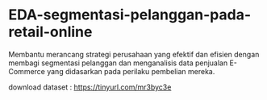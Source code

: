 # EDA-segmentasi-pelanggan-pada-retail-online

Membantu merancang strategi perusahaan yang efektif dan efisien dengan membagi segmentasi pelanggan dan menganalisis data penjualan E-Commerce yang didasarkan pada perilaku pembelian mereka.

download dataset : https://tinyurl.com/mr3byc3e
